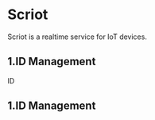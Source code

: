 # Scriot

Scriot is a realtime service for IoT devices.

## 1.ID Management

ID 


## 1.ID Management



